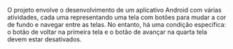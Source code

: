 O projeto envolve o desenvolvimento de um aplicativo Android com várias atividades, cada uma representando uma tela com botões para mudar a cor de fundo e navegar entre as telas. No entanto, há uma condição específica: o botão de voltar na primeira tela e o botão de avançar na quarta tela devem estar desativados.
